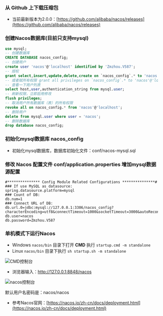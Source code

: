 ### 从 Github 上下载压缩包
- 当前最新版本为2.0.0：[https://github.com/alibaba/nacos/releases](https://github.com/alibaba/nacos/releases)
### 创建Nacos数据库(目前只支持mysql)

```sql
use mysql;
-- 创建数据库
CREATE DATABASE nacos_config;
-- 创建用户
create user 'nacos'@'localhost' identified by 'Zmzhou.V587';
-- 授权
grant select,insert,update,delete,create on `nacos_config`.* to 'nacos'@'localhost';
-- 或者赋所有权限 grant all privileges on `nacos_config`.* to 'nacos'@'localhost';
-- 查看一下用户列表
select host,user,authentication_string from mysql.user;
-- 刷新权限，立即启用修改
flush privileges;
-- 取消用户所有数据库（表）的所有权限
revoke all on nacos_config.* from 'nacos'@'localhost';
-- 删除用户
delete from mysql.user where user = 'nacos';
-- 删除数据库
drop database nacos_config;
```
### 初始化mysql数据库 nacos_config
- 初始化mysql数据库，数据库初始化文件：conf/nacos-mysql.sql

### 修改 Nacos 配置文件 conf/application.properties 增加mysql数据源配置
```
#*************** Config Module Related Configurations ***************#
### If use MySQL as datasource:
spring.datasource.platform=mysql
### Count of DB:
db.num=1
### Connect URL of DB:
db.url.0=jdbc:mysql://127.0.0.1:3306/nacos_config?characterEncoding=utf8&connectTimeout=1000&socketTimeout=3000&autoReconnect=true&useUnicode=true&useSSL=true&serverTimezone=GMT%2B8
db.user=nacos
db.password=Zmzhou.V587
```
### 单机模式下运行Nacos
- Windows `nacos/bin` 目录下打开 **CMD** 执行 `startup.cmd -m standalone`
- Linux `nacos/bin` 目录下执行 `sh startup.sh -m standalone`

![CMD控制台](https://mmbiz.qpic.cn/mmbiz_png/6G40KCUEibc83EJlNZdjQS2ia0qhBD76cEaibVPIGlqRp77zRX3Hwq2kFKctVbMQODFsR1gLTHJAn7xa4AE8PXb2Q/640?wx_fmt=png&tp=webp&wxfrom=5&wx_lazy=1&wx_co=1)

- 浏览器输入：http://127.0.0.1:8848/nacos

![nacos控制台](https://mmbiz.qpic.cn/mmbiz_png/6G40KCUEibc83EJlNZdjQS2ia0qhBD76cEKNFFGlMMvfIic7hlF1cG9ANKP09JDLEUU7AqfpobicX9DDgAc7YRH8lQ/640?wx_fmt=png&tp=webp&wxfrom=5&wx_lazy=1&wx_co=1)

默认用户名密码是：nacos/nacos
- 参考Nacos官网：[https://nacos.io/zh-cn/docs/deployment.html](https://nacos.io/zh-cn/docs/deployment.html)
